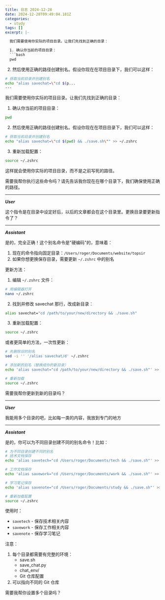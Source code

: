 ```yaml
---
title: 日志 2024-12-28
date: 2024-12-28T09:49:04.181Z
categories:
  - study
tags: []
excerpt: |-

  我们需要使用你实际的项目目录。让我们先找到正确的目录：

  1. 确认你当前的项目目录：
  ```bash
  pwd
  ```

  2. 然后使用正确的路径创建别名。假设你现在在项目目录下，我们可以这样：
  ```bash
  # 获取当前目录并创建别名
  echo "alias savechat=\"cd $(p...
---
```


我们需要使用你实际的项目目录。让我们先找到正确的目录：

1. 确认你当前的项目目录：
```bash
pwd
```

2. 然后使用正确的路径创建别名。假设你现在在项目目录下，我们可以这样：
```bash
# 获取当前目录并创建别名
echo "alias savechat=\"cd $(pwd) && ./save.sh\"" >> ~/.zshrc
```

3. 重新加载配置：
```bash
source ~/.zshrc
```

这样就会使用你实际的项目目录，而不是之前写死的路径。

需要我帮你执行这些命令吗？请先告诉我你现在在哪个目录下，我们确保使用正确的路径。

---

_**User**_

这个指令是在目录中设定好后，以后的文章都会在这个目录里。更换目录要更新指令了？

---

_**Assistant**_



是的，完全正确！这个别名命令是"硬编码"的，意味着：

1. 现在的命令指向固定目录：`/Users/roger/Documents/website/topsir`
2. 如果你想更换保存目录，需要更新 `~/.zshrc` 中的别名

更新方法：
1. 编辑 `~/.zshrc` 文件：
```bash
# 用编辑器打开
nano ~/.zshrc
```


2. 找到并修改 savechat 那行，改成新目录：
```bash
alias savechat="cd /path/to/your/new/directory && ./save.sh"
```


3. 重新加载配置：
```bash
source ~/.zshrc
```


或者更简单的方法，一次性更新：
```bash
# 先删除旧的别名
sed -i '' '/alias savechat/d' ~/.zshrc

# 添加新的别名（替换成你的新目录）
echo 'alias savechat="cd /path/to/your/new/directory && ./save.sh"' >> ~/.zshrc

# 重新加载
source ~/.zshrc
```


需要我帮你更新到新的目录吗？

---

_**User**_

我能用多个目录的吧，比如每一类的内容，我放到专门的地方

---

_**Assistant**_



是的，你可以为不同目录创建不同的别名命令！比如：

```bash
# 为不同目录创建不同的别名
# 技术文档保存
echo 'alias savetech="cd /Users/roger/Documents/tech && ./save.sh"' >> ~/.zshrc

# 工作文档保存
echo 'alias savework="cd /Users/roger/Documents/work && ./save.sh"' >> ~/.zshrc

# 学习笔记保存
echo 'alias savenote="cd /Users/roger/Documents/study && ./save.sh"' >> ~/.zshrc

# 重新加载配置
source ~/.zshrc
```

使用时：
- `savetech` - 保存技术相关内容
- `savework` - 保存工作相关内容
- `savenote` - 保存学习笔记

注意：
1. 每个目录都需要有完整的环境：
   - save.sh
   - save_chat.py
   - chat_env/
   - Git 仓库配置
2. 可以指向不同的 Git 仓库

需要我帮你设置多个目录吗？
